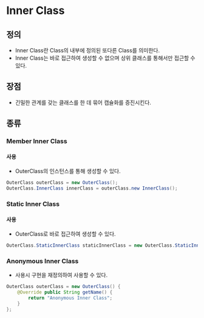 # Inner Class
## 정의
- Inner Class란 Class의 내부에 정의된 또다른 Class를 의미한다.
- Inner Class는 바로 접근하여 생성할 수 없으며 상위 클래스를 통해서만 접근할 수 있다.

## 장점
- 긴밀한 관계를 갖는 클래스를 한 데 묶어 캡슐화를 증진시킨다.

## 종류 
### Member Inner Class
#### 사용
- OuterClass의 인스턴스를 통해 생성할 수 있다.
```java
OuterClass outerClass = new OuterClass();
OuterClass.InnerClass innerClass = outerClass.new InnerClass();
``` 
### Static Inner Class
#### 사용
- OuterClass로 바로 접근하여 생성할 수 있다.
```java
OuterClass.StaticInnerClass staticInnerClass = new OuterClass.StaticInnerClass();

```

### Anonymous Inner Class
- 사용시 구현을 재정의하여 사용할 수 있다.
```java
OuterClass outerClass = new OuterClass() {
    @Override public String getName() {
        return "Anonymous Inner Class";
    }
};
```
